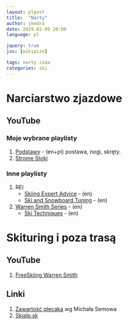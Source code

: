 ```yaml
---
layout: plpost
title:  "Narty"
author: jkedra
date: 2019-02-09 20:00
language: pl

jquery: true
jss: [wikipize]

tags: narty zima
categories: ski
---
```


# Narciarstwo zjazdowe

## YouTube

### Moje wybrane playlisty

1. [Podstawy][ski-foundation] - (en+pl) postawa, nogi, skręty.
2. [Strome Stoki][ski-steep]

[ski-foundation]: https://www.youtube.com/watch?v=jCiIzxLXPeE&list=PLbXqvh153fah8LJflUgtiGB7MVrkEgOiO
[ski-steep]: https://www.youtube.com/watch?v=2QfupdCfr5Y&list=PLbXqvh153fagSJObAUnOUP3pRKvBB9Yb2

### Inne playlisty

1. REI
    * [Skiing Expert Advice][rei-ski-expert] - (en)
    * [Ski and Snowboard Tuning][rei-ski-snowboard-tune] - (en)
2. [Warren Smith Series][WarrenSmith] - (en)
    * [Ski Techniques][WSSkiTechs] - (en)

[WarrenSmith]: https://www.youtube.com/user/TheSkiAcademy
[WSSkiTechs]: https://www.youtube.com/watch?v=aIA1H_IpwX4&list=PLJNRjzERDIrTLIx7sz_DXeFyigS5ToMn1
[rei-ski-expert]: https://www.youtube.com/watch?v=74znyxVyQAE&list=PL7tqTAgUK4UxYEjoN84OezsMNXFH1zXcy
[rei-ski-snowboard-tune]: https://www.youtube.com/watch?v=vZ-MIMtlL68&list=PL7tqTAgUK4UztCj5NCrXFCH7nQDXsdYDZ


# Skituring i poza trasą

## YouTube

1. [FreeSkiing Warren Smith][fs-ws]

[fs-ws]: https://www.youtube.com/watch?v=NeGX_cuwy5o

## Linki
1. [Zawartość plecaka][zawartosc-plecaka] wg Michała Semowa
2. [Skialp.sk][skialp-sk]

[zawartosc-plecaka]: https://wertykalnie.wordpress.com/2019/01/22/skituring-zawartosc-plecaka/
[skialp-sk]: https://skialp.hiking.sk/


